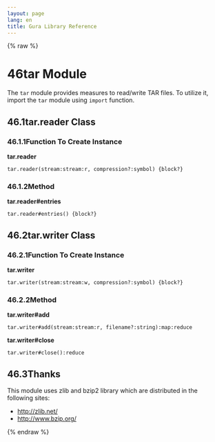 ```yaml
---
layout: page
lang: en
title: Gura Library Reference
---
```


{% raw %}
<h1><span class="caption-index-1">46</span><a name="anchor-46"></a>tar Module</h1>
<p>
The <code>tar</code> module provides measures to read/write TAR files. To utilize it, import the <code>tar</code> module using <code>import</code> function.
</p>
<h2><span class="caption-index-2">46.1</span><a name="anchor-46-1"></a>tar.reader Class</h2>
<h3><span class="caption-index-3">46.1.1</span><a name="anchor-46-1-1"></a>Function To Create Instance</h3>
<p>
<strong>tar.reader</strong>
</p>
<p>
<code>tar.reader(stream:stream:r, compression?:symbol) {block?}</code>
</p>
<h3><span class="caption-index-3">46.1.2</span><a name="anchor-46-1-2"></a>Method</h3>
<p>
<strong>tar.reader#entries</strong>
</p>
<p>
<code>tar.reader#entries() {block?}</code>
</p>
<h2><span class="caption-index-2">46.2</span><a name="anchor-46-2"></a>tar.writer Class</h2>
<h3><span class="caption-index-3">46.2.1</span><a name="anchor-46-2-1"></a>Function To Create Instance</h3>
<p>
<strong>tar.writer</strong>
</p>
<p>
<code>tar.writer(stream:stream:w, compression?:symbol) {block?}</code>
</p>
<h3><span class="caption-index-3">46.2.2</span><a name="anchor-46-2-2"></a>Method</h3>
<p>
<strong>tar.writer#add</strong>
</p>
<p>
<code>tar.writer#add(stream:stream:r, filename?:string):map:reduce</code>
</p>
<p>
<strong>tar.writer#close</strong>
</p>
<p>
<code>tar.writer#close():reduce</code>
</p>
<h2><span class="caption-index-2">46.3</span><a name="anchor-46-3"></a>Thanks</h2>
<p>
This module uses zlib and bzip2 library which are distributed in the following sites:
</p>
<ul>
<li><a href="http://zlib.net/">http://zlib.net/</a></li>
<li><a href="http://www.bzip.org/">http://www.bzip.org/</a></li>
</ul>
<p />

{% endraw %}
